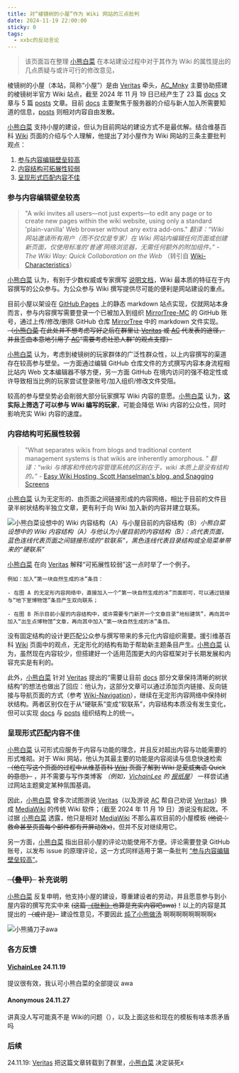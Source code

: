 ```yaml
---
title: 对“棱镜树的小屋”作为 Wiki 网站的三点批判
date: 2024-11-19 22:00:00
sticky: 0
tags:
  - xxbc的反动言论
---
```


> 该页面旨在整理 [小熊白菜](/docs/server/players.html#小熊白菜) 在本站建设过程中对于其作为 Wiki 的属性提出的几点质疑与或许可行的修改意见，

棱镜树的小屋（本站，简称“小屋”）是由 [Veritas](/docs/server/players.html#概要) 牵头，[AC_Mnky](/docs/server/players.html#AC) 主要协助搭建的棱镜树半官方 Wiki 站点，截至 2024 年 11 月 19 日已经产生了 23 篇 [docs](/docs) 文章与 5 篇 [posts](/archives/) 文章。目前 [docs](/docs) 主要聚焦于服务器的介绍与新人加入所需要知道的信息，[posts](/archives/) 则相对内容自由发散。

[小熊白菜](/docs/server/players.html#小熊白菜) 支持小屋的建设，但认为目前网站的建设方式不是最优解。结合维基百科 [Wiki](https://en.wikipedia.org/wiki/Wiki) 页面的介绍与个人理解，他提出了对小屋作为 Wiki 网站的三条主要批判观点：

1. [参与内容编辑壁垒较高](#参与内容编辑壁垒较高)
2. [内容结构可拓展性较弱](#内容结构可拓展性较弱)
3. [呈现形式匹配内容不佳](#呈现形式匹配内容不佳)

### 参与内容编辑壁垒较高

> "A wiki invites all users—not just experts—to edit any page or to create new pages within the wiki website, using only a standard 'plain-vanilla' Web browser without any extra add-ons." *翻译：“Wiki 网站邀请所有用户（而不仅仅是专家）在 Wiki 网站内编辑任何页面或创建新页面，仅使用标准的‘普通’网络浏览器，无需任何额外的附加组件。”* -  *The Wiki Way: Quick Collaboration on the Web* （转引自 [Wiki-Characteristics](https://en.wikipedia.org/wiki/Wiki#Characteristics)）

[小熊白菜](/docs/server/players.html#小熊白菜) 认为，有别于少数权威或专家撰写 [说明文档](https://en.wikipedia.org/wiki/Software_documentation)，Wiki 最本质的特征在于内容撰写的公众参与。为公众参与 Wiki 撰写提供尽可能的便利是网站建设的重点。

目前小屋以架设在 [GitHub Pages](https://docs.github.com/zh/pages/getting-started-with-github-pages/about-github-pages) 上的静态 markdown 站点实现，仅就网站本身而言，参与内容撰写需要登录一个已被加入到组织 [MirrorTree-MC](https://github.com/MirrorTree-MC) 的 GitHub 账号，通过上传/修改/删除 GitHub 仓库 [MirrorTree](https://github.com/MirrorTree-MC/MirrorTree) 中的 markdown 文件实现。 ~~（[小熊白菜](/docs/server/players.html#小熊白菜) 在此处并不想考虑写好之后在群里让 [Veritas](/docs/server/players.html#概要) 或 [AC](/docs/server/players.html#AC) 代发表的途径，并且歪曲本意地引用了 [AC](/docs/server/players.html#AC)“需要考虑社恐人群”的观点支撑）~~

[小熊白菜](/docs/server/players.html#小熊白菜) 认为，考虑到棱镜树的玩家群体的广泛性群众性，以上内容撰写的渠道存在较高参与壁垒。一方面通过编辑 GitHub 仓库文件的方式撰写内容本身流程相比站内 Web 文本编辑器不够方便，另一方面 GitHub 在境内访问的强不稳定性或许导致相当比例的玩家尝试登录账号/加入组织/修改文件受阻。

较高的参与壁垒势必会削弱大部分玩家撰写 Wiki 内容的意愿。[小熊白菜](/docs/server/players.html#小熊白菜) 认为，**这实际上筛选了可以参与 Wiki 编写的玩家**，可能会降低 Wiki 内容的公众性，同时影响充实 Wiki 内容的速度。

### 内容结构可拓展性较弱

> "What separates wikis from blogs and traditional content management systems is that wikis are inherently amorphous. " *翻译：“wiki 与博客和传统内容管理系统的区别在于，wiki 本质上是没有结构的。”* - [Easy Wiki Hosting, Scott Hanselman's blog, and Snagging Screens](https://learn.microsoft.com/en-us/archive/msdn-magazine/2008/july/easy-wiki-hosting-scott-hanselman-s-blog-and-snagging-screens)

[小熊白菜](/docs/server/players.html#小熊白菜) 认为无定形的、由页面之间链接形成的内容网络，相比于目前的文件目录半树状结构半独立文章，更有利于向 Wiki 加入新的内容并建立联系。

![小熊白菜设想中的 Wiki 内容结构（A）与小屋目前的内容结构（B）](https://cos.bearcabbage.top/wp-content/uploads/2024/11/IMG_3751.jpeg)*小熊白菜设想中的 Wiki 内容结构（A）与他认为小屋目前的内容结构（B）：点代表页面，蓝色连线代表页面之间链接形成的“软联系”，黑色连线代表目录结构或全局菜单带来的“硬联系”*

[小熊白菜](/docs/server/players.html#小熊白菜) 在向 [Veritas](/docs/server/players.html#概要) 解释“可拓展性较弱”这一点时举了一个例子。

    例如：加入“第一块自然生成的冰”条目：

    - 在图 A 的无定形内容网络中，直接加入一个“第一块自然生成的冰”页面即可，可以通过链接与“地下室博物馆”条目产生双向联系；

    - 在图 B 所示目前小屋的内容结构中，或许需要专门新开一个文章目录“地标建筑”，再向其中加入“出生点博物馆”文章，再向其中加入“第一块自然生成的冰”条目。

没有固定结构的设计更匹配公众参与撰写带来的多元化内容组织需要。援引维基百科 [Wiki](https://en.wikipedia.org/wiki/Wiki) 页面中的观点，无定形化的结构有助于帮助新主题条目产生。[小熊白菜](/docs/server/players.html#小熊白菜) 认为，虽然现在内容较少，但搭建好一个适用范围更大的内容框架对于长期发展和内容充实是有利的。

此外，[小熊白菜](/docs/server/players.html#小熊白菜) 针对 [Veritas](/docs/server/players.html#概要) 提出的“需要让目前 [docs](/docs) 部分文章保持清晰的树状结构”的想法也做出了回应：他认为，这部分文章可以通过添加页内链接、反向链接与导航页面的方式（参考 [Wiki-Navigation](https://en.wikipedia.org/wiki/Wiki#Navigation)），继续在无定形内容网络中保持树状结构。两者区别仅在于从“硬联系”变成“软联系”，内容结构本质没有发生变化，但可以实现 [docs](/docs) 与 [posts](/archives/) 组织结构上的统一。

### 呈现形式匹配内容不佳

[小熊白菜](/docs/server/players.html#小熊白菜) 认可形式应服务于内容与功能的理念，并且反对超出内容与功能需要的形式堆砌。对于 Wiki 网站，他认为其最主要的功能是内容阅读与信息快速检索 ~~（他在写这个页面的过程中从维基百科 [Wiki](https://en.wikipedia.org/wiki/Wiki) 页面了解到 Wiki 是夏威夷语 Quick 的意思）~~ ，并不需要与写作类博客 *（例如，[VichainLee](/docs/server/players.html#VichainLee) 的 [报纸屋](https://v.bearcabbage.top/)）* 一样尝试通过网站主题奠定某种氛围基调。

因此，[小熊白菜](/docs/server/players.html#小熊白菜) 曾多次试图游说 [Veritas](/docs/server/players.html#概要)（以及游说 [AC](/docs/server/players.html#AC) 帮自己劝说 [Veritas](/docs/server/players.html#概要)）换成 [MediaWiki](https://www.mediawiki.org/wiki/MediaWiki) 的传统 Wiki 软件；（截至 2024 年 11 月 19 日）游说没有起效。不过据 [小熊白菜](/docs/server/players.html#小熊白菜) 透露，他只是相对 [MediaWiki](https://www.mediawiki.org/wiki/MediaWiki) 不那么喜欢目前的小屋模板 ~~(他说：救命甚至页面每个部件都有开屏动效x)~~，但并不反对继续用它。

另一方面，[小熊白菜](/docs/server/players.html#小熊白菜) 指出目前小屋的评论功能使用不方便。评论需要登录 GitHub 账号，以发布 issue 的原理评论，这一方式同样适用于第一条批判 [“参与内容编辑壁垒较高”](#参与内容编辑壁垒较高)。

### ~~（叠甲）~~ 补充说明

[小熊白菜](/docs/server/players.html#小熊白菜) 反复申明，他支持小屋的建设，尊重建设者的劳动，并且愿意参与到小屋内容的撰写充实中来 ~~(这篇 [《批判》](/criticism)也算是充实内容吧awa)~~！以上的内容是其提出的 ~~（或许是）~~ 建设性意见，不要因此 [炖了小熊做汤](/news/mt19.html) 啊啊啊啊啊啊啊啊x

![小熊捅刀子awa](https://cos.bearcabbage.top/wp-content/uploads/2024/11/IMG_6418.gif)

### 各方反馈

#### [VichainLee](/docs/server/players.html#VichainLee) 24.11.19

提议很有效，我认可小熊白菜的全部提议 awa

#### Anonymous 24.11.27

讲真没人写可能真不是 Wiki的问题（），以及上面这些和现在的模板有啥本质矛盾吗

### 后续

24.11.19: [Veritas](/docs/server/players.html#概要) 把这篇文章转载到了群里，[小熊白菜](/docs/server/players.html#小熊白菜) 决定装死x
